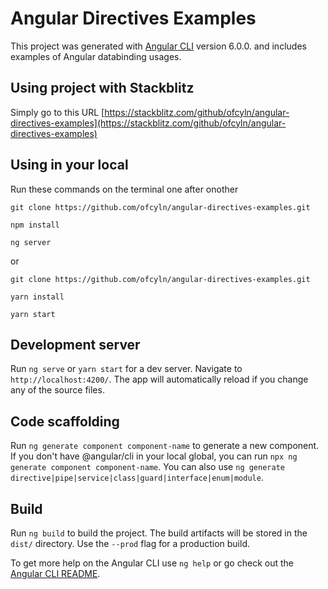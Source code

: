 # Angular Directives Examples

This project was generated with [Angular CLI](https://github.com/angular/angular-cli) version 6.0.0. and includes examples of Angular databinding usages.

## Using project with Stackblitz

Simply go to this URL [https://stackblitz.com/github/ofcyln/angular-directives-examples](https://stackblitz.com/github/ofcyln/angular-directives-examples)

## Using in your local

Run these commands on the terminal one after onother

    git clone https://github.com/ofcyln/angular-directives-examples.git

    npm install

    ng server

or

    git clone https://github.com/ofcyln/angular-directives-examples.git

    yarn install

    yarn start

## Development server

Run `ng serve` or `yarn start` for a dev server. Navigate to `http://localhost:4200/`. The app will automatically reload if you change any of the source files.

## Code scaffolding

Run `ng generate component component-name` to generate a new component. If you don't have @angular/cli in your local global, you can run `npx ng generate component component-name`. You can also use `ng generate directive|pipe|service|class|guard|interface|enum|module`.

## Build

Run `ng build` to build the project. The build artifacts will be stored in the `dist/` directory. Use the `--prod` flag for a production build.

To get more help on the Angular CLI use `ng help` or go check out the [Angular CLI README](https://github.com/angular/angular-cli/blob/master/README.md).
